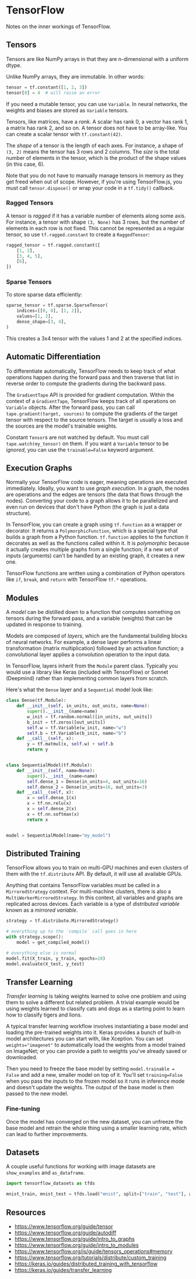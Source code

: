 # TensorFlow

Notes on the inner workings of TensorFlow.

## Tensors

Tensors are like NumPy arrays in that they are n-dimensional with a uniform dtype.

Unlike NumPy arrays, they are immutable. In other words:

```py
tensor = tf.constant([1, 2, 3])
tensor[0] = 4  # will raise an error
```

If you need a mutable tensor, you can use `Variable`. In neural networks, the weights and biases are stored as `Variable` tensors.

Tensors, like matrices, have a _rank_. A scalar has rank 0, a vector has rank 1, a matrix has rank 2, and so on. A tensor does not have to be array-like. You can create a scalar tensor with `tf.constant(42)`.

The _shape_ of a tensor is the length of each axes. For instance, a shape of `(3, 2)` means the tensor has 3 rows and 2 columns. The _size_ is the total number of elements in the tensor, which is the product of the shape values (in this case, 6).

Note that you do not have to manually manage tensors in memory as they get freed when out of scope. However, if you're using TensorFlow.js, you must call `tensor.dispose()` or wrap your code in a `tf.tidy()` callback.

### Ragged Tensors

A tensor is _ragged_ if it has a variable number of elements along some axis. For instance, a tensor with shape `(3, None)` has 3 rows, but the number of elements in each row is not fixed. This cannot be represented as a regular tensor, so use `tf.ragged.constant` to create a `RaggedTensor`:

```py
ragged_tensor = tf.ragged.constant([
    [1, 2],
    [3, 4, 5],
    [6],
])
```

### Sparse Tensors

To store sparse data efficiently:

```py
sparse_tensor = tf.sparse.SparseTensor(
    indices=[[0, 0], [1, 2]],
    values=[1, 2],
    dense_shape=[3, 4],
)
```

This creates a 3x4 tensor with the values 1 and 2 at the specified indices.

## Automatic Differentiation

To differentiate automatically, TensorFlow needs to keep track of what operations happen during the forward pass and then traverse that list in reverse order to compute the gradients during the backward pass.

The `GradientTape` API is provided for gradient computation. Within the context of a `GradientTape`, TensorFlow keeps track of all operations on `Variable` objects. After the forward pass, you can call `tape.gradient(target, sources)` to compute the gradients of the target tensor with respect to the source tensors. The target is usually a loss and the sources are the model's trainable weights.

Constant `Tensor`s are not watched by default. You must call `tape.watch(my_tensor)` on them. If you want a `Variable` tensor to be _ignored_, you can use the `trainable=False` keyword argument.

## Execution Graphs

Normally your TensorFlow code is eager, meaning operations are executed immediately. Ideally, you want to use _graph execution_. In a graph, the nodes are operations and the edges are tensors (the data that flows through the nodes). Converting your code to a graph allows it to be parallelized and even run on devices that don't have Python (the graph is just a data structure).

In TensorFlow, you can create a graph using `tf.function` as a wrapper or decorator. It returns a `PolymorphicFunction`, which is a special type that builds a graph from a Python function. `tf.function` applies to the function it decorates as well as the functions called within it. It is _polymorphic_ because it actually creates multiple graphs from a single function; if a new set of inputs (arguments) can't be handled by an existing graph, it creates a new one.

TensorFlow functions are written using a combination of Python operators like `if`, `break`, and `return` with TensorFlow `tf.*` operations.

## Modules

A _model_ can be distilled down to a function that computes something on tensors during the forward pass, and a variable (weights) that can be updated in response to training.

Models are composed of _layers_, which are the fundamental building blocks of neural networks. For example, a dense layer performs a linear transformation (matrix multiplication) followed by an activation function; a convolutional layer applies a convolution operation to the input data.

In TensorFlow, layers inherit from the `Module` parent class. Typically you would use a library like Keras (included with TensorFlow) or Sonnet (Deepmind) rather than implementing common layers from scratch.

Here's what the `Dense` layer and a `Sequential` model look like:

```py
class Dense(tf.Module):
    def __init__(self, in_units, out_units, name=None):
        super().__init__(name=name)
        w_init = tf.random.normal([in_units, out_units])
        b_init = tf.zeros([out_units])
        self.w = tf.Variable(w_init, name="w")
        self.b = tf.Variable(b_init, name="b")
    def __call__(self, x):
        y = tf.matmul(x, self.w) + self.b
        return y


class SequentialModel(tf.Module):
    def __init__(self, name=None):
        super().__init__(name=name)
        self.dense_1 = Dense(in_units=4, out_units=16)
        self.dense_2 = Dense(in_units=16, out_units=3)
    def __call__(self, x):
        x = self.dense_1(x)
        x = tf.nn.relu(x)
        x = self.dense_2(x)
        x = tf.nn.softmax(x)
        return x


model = SequentialModel(name="my_model")
```

## Distributed Training

TensorFlow allows you to train on multi-GPU machines and even clusters of them with the `tf.distribute` API. By default, it will use all available GPUs.

Anything that contains TensorFlow variables must be called in a `MirroredStrategy` context. For multi-machine clusters, there is also a `MultiWorkerMirroredStrategy`. In this context, all variables and graphs are replicated across devices. Each variable is a type of _distributed variable_ known as a _mirrored variable_.

```py
strategy = tf.distribute.MirroredStrategy()

# everything up to the `compile` call goes in here
with strategy.scope():
    model = get_compiled_model()

# everything else is normal
model.fit(X_train, y_train, epochs=10)
model.evaluate(X_test, y_test)
```

## Transfer Learning

_Transfer learning_ is taking weights learned to solve one problem and using them to solve a different but related problem. A trivial example would be using weights learned to classify cats and dogs as a starting point to learn how to classify tigers and lions.

A typical transfer learning workflow involves instantiating a base model and loading the pre-trained weights into it. Keras provides a bunch of built-in model architectures you can start with, like Xception. You can set `weights="imagenet"` to automatically load the weights from a model trained on ImageNet; or you can provide a path to weights you've already saved or downloaded.

Then you need to freeze the base model by setting `model.trainable = False` and add a new, smaller model on top of it. You'll set `training=False` when you pass the inputs to the frozen model so it runs in inference mode and doesn't update the weights. The output of the base model is then passed to the new model.

### Fine-tuning

Once the model has converged on the new dataset, you can unfreeze the base model and retrain the whole thing using a smaller learning rate, which can lead to further improvements.

## Datasets

A couple useful functions for working with image datasets are `show_examples` and `as_dataframe`.

```py
import tensorflow_datasets as tfds

mnist_train, mnist_test = tfds.load("mnist", split=["train", "test"], as_supervised=True)
```

## Resources

* https://www.tensorflow.org/guide/tensor
* https://www.tensorflow.org/guide/autodiff
* https://www.tensorflow.org/guide/intro_to_graphs
* https://www.tensorflow.org/guide/intro_to_modules
* https://www.tensorflow.org/js/guide/tensors_operations#memory
* https://www.tensorflow.org/tutorials/distribute/custom_training
* https://keras.io/guides/distributed_training_with_tensorflow
* https://keras.io/guides/transfer_learning
